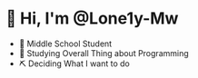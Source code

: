 <h1>👋 Hi, I'm @Lone1y-Mw </h1>

- 🚀  Middle School Student
- 🌱  Studying Overall Thing about Programming
- ⛏️  Deciding What I want to do
